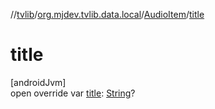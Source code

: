 //[tvlib](../../../index.md)/[org.mjdev.tvlib.data.local](../index.md)/[AudioItem](index.md)/[title](title.md)

# title

[androidJvm]\
open override var [title](title.md): [String](https://kotlinlang.org/api/latest/jvm/stdlib/kotlin/-string/index.html)?
